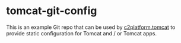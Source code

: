 # tomcat-git-config

This is an example Git repo that can be used by [c2platform.tomcat](https://github.com/c2platform/ansible-role-tomcat) to provide static configuration for Tomcat and / or Tomcat apps.
